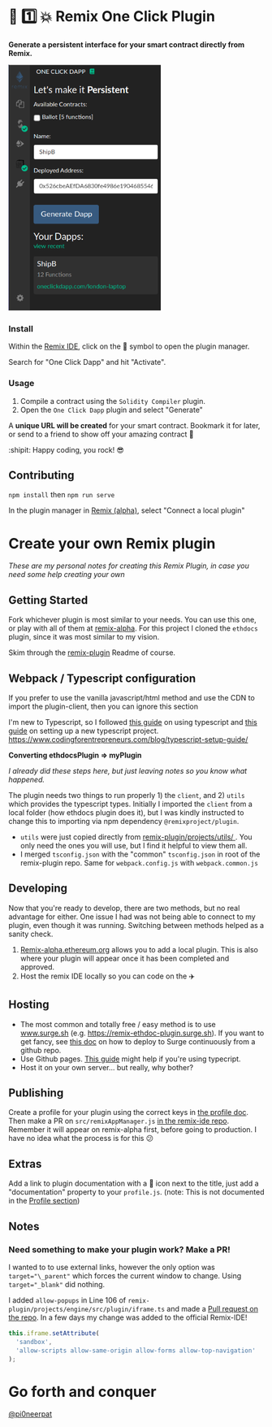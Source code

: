 # :repeat: :one: :collision: Remix One Click Plugin

**Generate a persistent interface for your smart contract directly from Remix.**

<img width=300 alignText="center" src="./resources/screenshot-plugin.png"/>

### Install

Within the [Remix IDE](https://remix.ethereum.org), click on the :electric_plug: symbol to open the plugin manager.

Search for "One Click Dapp" and hit "Activate".

### Usage

1. Compile a contract using the `Solidity Compiler` plugin.
2. Open the `One Click Dapp` plugin and select "Generate"

A **unique URL will be created** for your smart contract. Bookmark it for later, or send to a friend to show off your amazing contract :tada:

:shipit: Happy coding, you rock! :sunglasses:

## Contributing

`npm install` then `npm run serve`

In the plugin manager in [Remix (alpha)](http://remix-alpha.ethereum.org), select "Connect a local plugin"

# Create your own Remix plugin

_These are my personal notes for creating this Remix Plugin, in case you need some help creating your own_

## Getting Started

Fork whichever plugin is most similar to your needs. You can use this one, or play with all of them at [remix-alpha](https://remix-alpha.ethereum.org). For this project I cloned the `ethdocs` plugin, since it was most similar to my vision.

Skim through the [remix-plugin](https://github.com/ethereum/remix-plugin) Readme of course.

## Webpack / Typescript configuration

If you prefer to use the vanilla javascript/html method and use the CDN to import the plugin-client, then you can ignore this section

I'm new to Typescript, so I followed [this guide](https://alligator.io/typescript/new-project/) on using typescript and [this guide](https://github.com/BrianDGLS/express-ts) on setting up a new typescript project. https://www.codingforentrepreneurs.com/blog/typescript-setup-guide/

**Converting ethdocsPlugin => myPlugin**

*I already did these steps here, but just leaving notes so you know what happened.*

The plugin needs two things to run properly 1) the `client`, and 2) `utils` which provides the typescript types. Initially I imported the `client` from a local folder (how ethdocs plugin does it), but I was kindly instructed to change this to importing via npm dependency `@remixproject/plugin`.

- `utils` were just copied directly from [remix-plugin/projects/utils/
](https://github.com/ethereum/remix-plugin/tree/master/projects/utils). You only need the ones you will use, but I find it helpful to view them all.
- I merged `tsconfig.json` with the "common" `tsconfig.json` in root of the remix-plugin repo. Same for `webpack.config.js` with `webpack.common.js`

## Developing

Now that you're ready to develop, there are two methods, but no real advantage for either. One issue I had was not being able to connect to my plugin, even though it was running. Switching between methods helped as a sanity check.

1. [Remix-alpha.ethereum.org](https://Remix-alpha.ethereum.org) allows you to add a local plugin. This is also where your plugin will appear once it has been completed and approved.
2. Host the remix IDE locally so you can code on the :airplane:

## Hosting

- The most common and totally free / easy method is to use www.surge.sh (e.g. https://remix-ethdoc-plugin.surge.sh). If you want to get fancy, see [this doc](https://surge.sh/help/deploying-continuously-using-git-hooks) on how to deploy to Surge continuously from a github repo.
- Use Github pages. [This guide](https://zubialevich.blogspot.com/2018/09/how-to-build-typescript-github-pages-app.html) might help if you're using typecript.
- Host it on your own server... but really, why bother?

## Publishing

Create a profile for your plugin using the correct keys in [the profile doc](https://github.com/ethereum/remix-plugin/blob/master/doc/deploy/profile.md). Then make a PR on `src/remixAppManager.js` [in the remix-ide repo](https://github.com/ethereum/remix-ide/blob/8d3a09f9b19060509d2789ced8e8d5ee6c9f6e9f/src/remixAppManager.js). Remember it will appear on remix-alpha first, before going to production. I have no idea what the process is for this :confused:

## Extras

Add a link to plugin documentation with a :book: icon next to the title, just add a "documentation" property to your `profile.js`. (note: This is not documented in the [Profile section](https://github.com/ethereum/remix-plugin/blob/master/doc/deploy/profile.md))

## Notes

### Need something to make your plugin work? Make a PR!

I wanted to to use external links, however the only option was `target="\_parent"` which forces the current window to change. Using `target="_blank"` did nothing.

I added `allow-popups` in Line 106 of `remix-plugin/projects/engine/src/plugin/iframe.ts` and made a [Pull request on the repo](https://github.com/ethereum/remix-plugin/pull/120). In a few days my change was added to the official Remix-IDE!

```js
this.iframe.setAttribute(
  'sandbox',
  'allow-scripts allow-same-origin allow-forms allow-top-navigation'
);
```

# Go forth and conquer

[@pi0neerpat](https://twitter.com/pi0neerpat)
